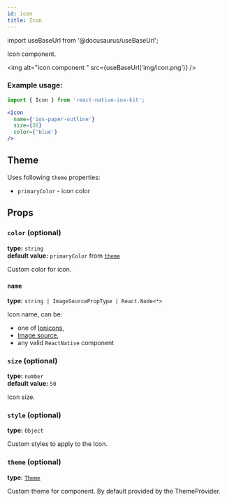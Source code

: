 ```yaml
---
id: icon
title: Icon
---
```


import useBaseUrl from '@docusaurus/useBaseUrl';

Icon component.

<img alt="Icon component " src={useBaseUrl('img/icon.png')} />

### Example usage:
```jsx
import { Icon } from 'react-native-ios-kit';

<Icon
  name={'ios-paper-outline'}
  size={30}
  color={'blue'}
/>
```

## Theme
Uses following `theme` properties:
- `primaryColor` - icon color

## Props

### `color` (optional)
**type:** `string`  
**default value:** `primaryColor` from [`theme`](theme)

Custom color for icon.

### `name`
**type:** `string | ImageSourcePropType | React.Node<*>`

Icon name, can be:
- one of [Ionicons](https://github.com/oblador/react-native-vector-icons/blob/master/glyphmaps/Ionicons.json),
- [Image source](https://facebook.github.io/react-native/docs/image.html#source),
- any valid `ReactNative` component


### `size` (optional)
**type:** `number`  
**default value:** `50`

Icon size.

### `style` (optional)
**type:** `Object`

Custom styles to apply to the Icon.

### `theme` (optional)
**type:** [`Theme`](theme)

Custom theme for component. By default provided by the ThemeProvider.
